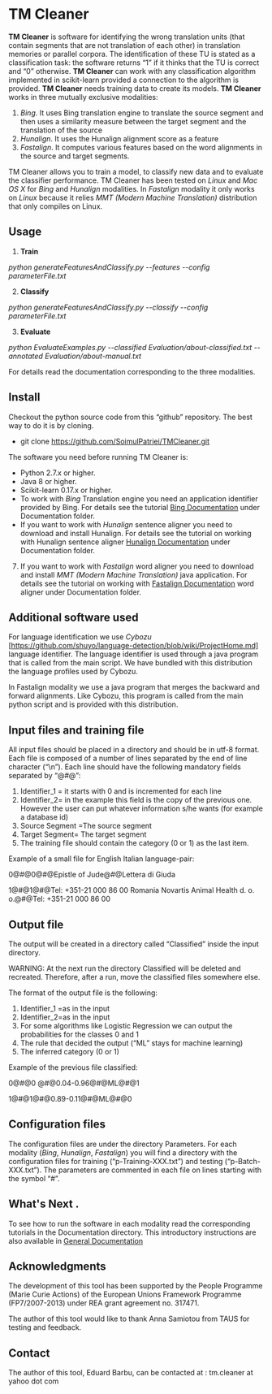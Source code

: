 # TM Cleaner
**TM Cleaner** is software for identifying the wrong translation units (that contain segments that are not translation of each other) in translation memories or parallel corpora. 
The identification of these TU is stated as a classification task: the software returns “1” if it thinks that the TU is correct and “0” otherwise. 
**TM Cleaner** can work with any classification algorithm implemented in scikit-learn provided a connection to the algorithm is provided.  **TM Cleaner** needs training data to create its models. 
**TM Cleaner** works in three mutually exclusive modalities:
 1.  *Bing*. It uses Bing translation engine to translate the source segment and then uses a similarity measure between the target segment and the translation of the source
 2. *Hunalign*. It uses the Hunalign alignment score as a feature
 3. *Fastalign*. It computes various features based on the word alignments in the source and target segments.
 
TM Cleaner allows you to train a model, to classify new data and to evaluate the classifier performance. 
TM Cleaner has been tested on *Linux* and *Mac OS X* for *Bing* and *Hunalign* modalities.  In *Fastalign* modality it only works on *Linux* because it relies *MMT (Modern Machine Translation)* distribution that only compiles on Linux.

## Usage
  1. **Train**
  
  *python generateFeaturesAndClassify.py --features --config parameterFile.txt*

  2. **Classify**
  
  *python generateFeaturesAndClassify.py --classify --config parameterFile.txt* 

  3. **Evaluate**
  
  *python EvaluateExamples.py  --classified Evaluation/about-classified.txt --annotated Evaluation/about-manual.txt* 

 For details read the documentation corresponding to the three modalities. 

## Install
Checkout the python source code from this “github” repository. The best way to do it is by cloning.
* git clone https://github.com/SoimulPatriei/TMCleaner.git

The software you need before running TM Cleaner is:
* Python 2.7.x or higher.
* Java 8 or higher.
* Scikit-learn 0.17.x or higher.
* To work with *Bing* Translation engine you need an application identifier provided by Bing. For details see the tutorial [Bing Documentation](Documentation/Tutorial-Bing.pdf)  under Documentation folder.
* If you want to work with *Hunalign* sentence aligner you need to download and install Hunalign. For details see the tutorial on working with Hunalign sentence aligner [Hunalign Documentation](Documentation/Tutorial-Hunalign.pdf) under Documentation folder.
7.	If you want to work with *Fastalign* word aligner you need to download and install *MMT (Modern Machine Translation)* java application. For details see the tutorial on working with [Fastalign Documentation](Documentation/Tutorial-Fastalign.pdf) word aligner under Documentation folder.

## Additional software used
For language identification we use *Cybozu* [https://github.com/shuyo/language-detection/blob/wiki/ProjectHome.md] language identifier. The language identifier is used through a java program that is called from the main script. We have bundled with this distribution the language profiles used by Cybozu. 

In Fastalign modality we use a java program that merges the backward and forward alignments. Like Cybozu, this program is called from the main python script and is provided with this distribution.

## Input files and training file
All input files should be placed in a directory  and should be in utf-8 format. Each file is composed of a number of lines separated by the end of line character (“\n”). Each line should have the following mandatory fields separated by “@#@”:
 1.  Identifier_1 = it starts with 0 and is incremented for each line
 2.	Identifier_2= in the example this field is the copy of the previous one. However the user can put whatever information s/he wants (for example a database id)
 3.	Source Segment =The source segment 
 4.	Target Segment= The target segment 
 5.	The training file should contain the category (0 or 1) as the last item.

Example of a small file for English Italian language-pair:

0@#@0@#@Epistle of Jude@#@Lettera di Giuda

1@#@1@#@Tel: +351-21 000 86 00 Romania Novartis Animal Health d. o. o.@#@Tel: +351-21 000 86 00



## Output file
The output will be created in a directory called “Classified” inside the input directory. 

WARNING: At the next run the directory Classified will be deleted and recreated. Therefore, after a run, move the classified files somewhere else.

The format of the output file is the following:
  1.	Identifier_1 =as in the input
  2.	Identifier_2=as in the input
  3.	For some algorithms like Logistic Regression we can output the probabilities for the classes 0 and 1
  4.	The rule that decided the output (“ML” stays for machine learning)
  5.	The inferred category (0 or 1)
  
Example of the previous file classified:

0@#@0 @#@0.04-0.96@#@ML@#@1

1@#@1@#@0.89-0.11@#@ML@#@0

## Configuration files
The configuration files are under the directory Parameters. For each modality (*Bing*, *Hunalign*, *Fastalign*) you will find a directory with the configuration files for training (“p-Training-XXX.txt”) and testing (“p-Batch-XXX.txt”). The parameters are commented in each file on lines starting with the symbol “#”. 

## What's Next .
To see how to run the software in each modality read the corresponding tutorials in the Documentation directory.
This introductory instructions are also available in [General Documentation](Documentation/General%20Documentation.pdf) 

## Acknowledgments 
The development of this tool has been supported by the People Programme (Marie Curie Actions) of the European Unions Framework Programme (FP7/2007-2013) under REA grant agreement no. 317471.

The author of this tool would like to thank Anna Samiotou from TAUS for testing and feedback.

## Contact 
The author of this tool, Eduard Barbu, can be contacted at : tm.cleaner at yahoo dot com 


